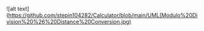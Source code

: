 ![alt text](https://github.com/stepin104282/Calculator/blob/main/UML(Modulo%20Division%20%26%20Distance%20Conversion.jpg)

